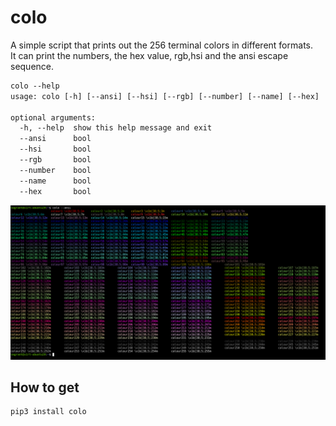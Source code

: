 # colo

A simple script that prints out the 256 terminal colors in different formats.</br>
It can print the numbers, the hex value, rgb,hsi and the ansi escape sequence.</br>

```txt
colo --help
usage: colo [-h] [--ansi] [--hsi] [--rgb] [--number] [--name] [--hex]

optional arguments:
  -h, --help  show this help message and exit
  --ansi      bool
  --hsi       bool
  --rgb       bool
  --number    bool
  --name      bool
  --hex       bool
```

![Image](./img/ansi.png)

## How to get
```sh
pip3 install colo
```
